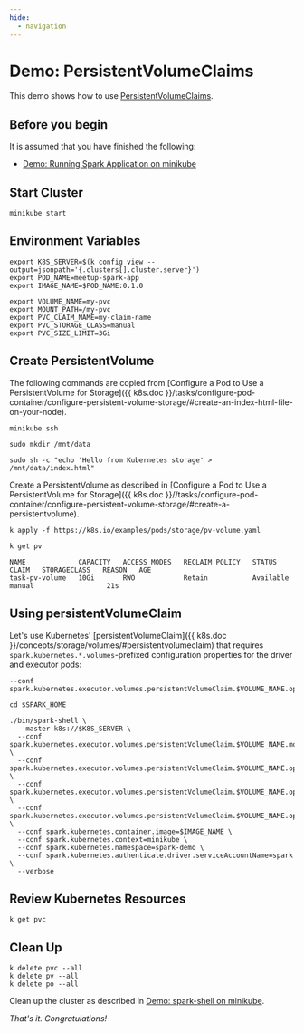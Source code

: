 ```yaml
---
hide:
  - navigation
---
```


# Demo: PersistentVolumeClaims

This demo shows how to use [PersistentVolumeClaims](../volumes.md).

## Before you begin

It is assumed that you have finished the following:

- [Demo: Running Spark Application on minikube](running-spark-application-on-minikube.md)

## Start Cluster

```text
minikube start
```

## Environment Variables

```text
export K8S_SERVER=$(k config view --output=jsonpath='{.clusters[].cluster.server}')
export POD_NAME=meetup-spark-app
export IMAGE_NAME=$POD_NAME:0.1.0

export VOLUME_NAME=my-pvc
export MOUNT_PATH=/my-pvc
export PVC_CLAIM_NAME=my-claim-name
export PVC_STORAGE_CLASS=manual
export PVC_SIZE_LIMIT=3Gi
```

## Create PersistentVolume

The following commands are copied from [Configure a Pod to Use a PersistentVolume for Storage]({{ k8s.doc }}/tasks/configure-pod-container/configure-persistent-volume-storage/#create-an-index-html-file-on-your-node).

```text
minikube ssh
```

```text
sudo mkdir /mnt/data
```

```text
sudo sh -c "echo 'Hello from Kubernetes storage' > /mnt/data/index.html"
```

Create a PersistentVolume as described in [Configure a Pod to Use a PersistentVolume for Storage]({{ k8s.doc }}//tasks/configure-pod-container/configure-persistent-volume-storage/#create-a-persistentvolume).

```text
k apply -f https://k8s.io/examples/pods/storage/pv-volume.yaml
```

```text
k get pv
```

```text
NAME             CAPACITY   ACCESS MODES   RECLAIM POLICY   STATUS      CLAIM   STORAGECLASS   REASON   AGE
task-pv-volume   10Gi       RWO            Retain           Available           manual                  21s
```

## Using persistentVolumeClaim

Let's use Kubernetes' [persistentVolumeClaim]({{ k8s.doc }}/concepts/storage/volumes/#persistentvolumeclaim) that requires `spark.kubernetes.*.volumes`-prefixed configuration properties for the driver and executor pods:

```text
--conf spark.kubernetes.executor.volumes.persistentVolumeClaim.$VOLUME_NAME.options.claimName=$VOLUME_CLAIM_NAME
```

```text
cd $SPARK_HOME
```

```text
./bin/spark-shell \
  --master k8s://$K8S_SERVER \
  --conf spark.kubernetes.executor.volumes.persistentVolumeClaim.$VOLUME_NAME.mount.path=$MOUNT_PATH \
  --conf spark.kubernetes.executor.volumes.persistentVolumeClaim.$VOLUME_NAME.options.claimName=$PVC_CLAIM_NAME \
  --conf spark.kubernetes.executor.volumes.persistentVolumeClaim.$VOLUME_NAME.options.storageClass=$PVC_STORAGE_CLASS \
  --conf spark.kubernetes.executor.volumes.persistentVolumeClaim.$VOLUME_NAME.options.sizeLimit=$PVC_SIZE_LIMIT \
  --conf spark.kubernetes.container.image=$IMAGE_NAME \
  --conf spark.kubernetes.context=minikube \
  --conf spark.kubernetes.namespace=spark-demo \
  --conf spark.kubernetes.authenticate.driver.serviceAccountName=spark \
  --verbose
```

## Review Kubernetes Resources

```text
k get pvc
```

## Clean Up

```text
k delete pvc --all
k delete pv --all
k delete po --all
```

Clean up the cluster as described in [Demo: spark-shell on minikube](spark-shell-on-minikube.md#clean-up).

_That's it. Congratulations!_
